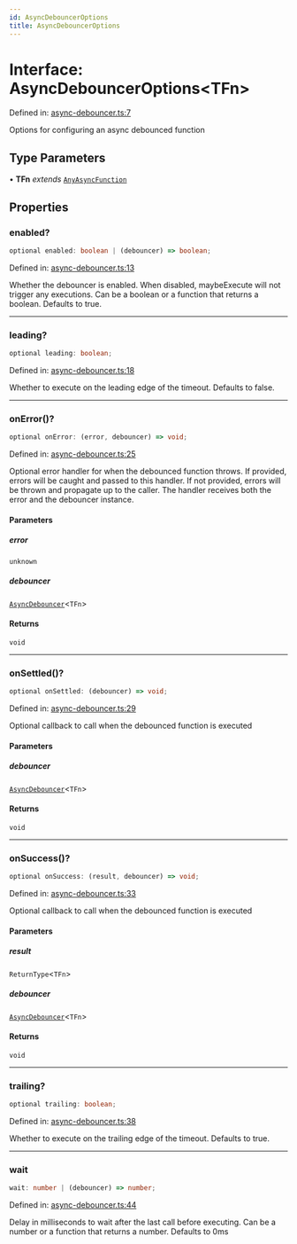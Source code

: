```yaml
---
id: AsyncDebouncerOptions
title: AsyncDebouncerOptions
---
```


<!-- DO NOT EDIT: this page is autogenerated from the type comments -->

# Interface: AsyncDebouncerOptions\<TFn\>

Defined in: [async-debouncer.ts:7](https://github.com/TanStack/pacer/blob/main/packages/pacer/src/async-debouncer.ts#L7)

Options for configuring an async debounced function

## Type Parameters

• **TFn** *extends* [`AnyAsyncFunction`](../type-aliases/anyasyncfunction.md)

## Properties

### enabled?

```ts
optional enabled: boolean | (debouncer) => boolean;
```

Defined in: [async-debouncer.ts:13](https://github.com/TanStack/pacer/blob/main/packages/pacer/src/async-debouncer.ts#L13)

Whether the debouncer is enabled. When disabled, maybeExecute will not trigger any executions.
Can be a boolean or a function that returns a boolean.
Defaults to true.

***

### leading?

```ts
optional leading: boolean;
```

Defined in: [async-debouncer.ts:18](https://github.com/TanStack/pacer/blob/main/packages/pacer/src/async-debouncer.ts#L18)

Whether to execute on the leading edge of the timeout.
Defaults to false.

***

### onError()?

```ts
optional onError: (error, debouncer) => void;
```

Defined in: [async-debouncer.ts:25](https://github.com/TanStack/pacer/blob/main/packages/pacer/src/async-debouncer.ts#L25)

Optional error handler for when the debounced function throws.
If provided, errors will be caught and passed to this handler.
If not provided, errors will be thrown and propagate up to the caller.
The handler receives both the error and the debouncer instance.

#### Parameters

##### error

`unknown`

##### debouncer

[`AsyncDebouncer`](../classes/asyncdebouncer.md)\<`TFn`\>

#### Returns

`void`

***

### onSettled()?

```ts
optional onSettled: (debouncer) => void;
```

Defined in: [async-debouncer.ts:29](https://github.com/TanStack/pacer/blob/main/packages/pacer/src/async-debouncer.ts#L29)

Optional callback to call when the debounced function is executed

#### Parameters

##### debouncer

[`AsyncDebouncer`](../classes/asyncdebouncer.md)\<`TFn`\>

#### Returns

`void`

***

### onSuccess()?

```ts
optional onSuccess: (result, debouncer) => void;
```

Defined in: [async-debouncer.ts:33](https://github.com/TanStack/pacer/blob/main/packages/pacer/src/async-debouncer.ts#L33)

Optional callback to call when the debounced function is executed

#### Parameters

##### result

`ReturnType`\<`TFn`\>

##### debouncer

[`AsyncDebouncer`](../classes/asyncdebouncer.md)\<`TFn`\>

#### Returns

`void`

***

### trailing?

```ts
optional trailing: boolean;
```

Defined in: [async-debouncer.ts:38](https://github.com/TanStack/pacer/blob/main/packages/pacer/src/async-debouncer.ts#L38)

Whether to execute on the trailing edge of the timeout.
Defaults to true.

***

### wait

```ts
wait: number | (debouncer) => number;
```

Defined in: [async-debouncer.ts:44](https://github.com/TanStack/pacer/blob/main/packages/pacer/src/async-debouncer.ts#L44)

Delay in milliseconds to wait after the last call before executing.
Can be a number or a function that returns a number.
Defaults to 0ms
